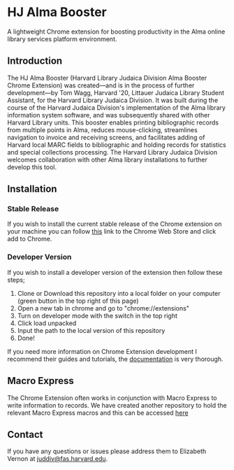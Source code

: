 # HJ Alma Booster
A lightweight Chrome extension for boosting productivity in the Alma online library services platform environment.

## Introduction
The HJ Alma Booster (Harvard Library Judaica Division Alma Booster Chrome Extension) was created—and
is in the process of further development—by Tom Wagg, Harvard '20, Littauer Judaica Library Student
Assistant, for the Harvard Library Judaica Division. It was built during the course of the Harvard
Judaica Division's implementation of the Alma library information system software, and was
subsequently shared with other Harvard Library units. This booster enables printing bibliographic
records from multiple points in Alma, reduces mouse-clicking, streamlines navigation to invoice and
receiving screens, and facilitates adding of Harvard local MARC fields to bibliographic and holding
records for statistics and special collections processing. The Harvard Library Judaica Division
welcomes collaboration with other Alma library installations to further develop this tool.

## Installation
### Stable Release
If you wish to install the current stable release of the Chrome extension on your machine you can follow [this](https://chrome.google.com/webstore/detail/hj-alma-booster/ghacelnoihffpganbhbbbonpjjpfjknf?authuser=1) link to the Chrome Web Store and click add to Chrome.

### Developer Version
If you wish to install a developer version of the extension then follow these steps;
1. Clone or Download this repository into a local folder on your computer (green button in the top right of this page)
2. Open a new tab in chrome and go to "chrome://extensions"
3. Turn on developer mode with the switch in the top right
4. Click load unpacked
5. Input the path to the local version of this repository
6. Done!

If you need more information on Chrome Extension development I recommend their guides and tutorials, the [documentation](https://developer.chrome.com/extensions/getstarted) is very thorough.

## Macro Express
The Chrome Extension often works in conjunction with Macro Express to write information to records. We have created another repository to hold the relevant Macro Express macros and this can be accessed [here](https://github.com/hl-judaica-division/hj-alma-booster-macro-express-helper)

## Contact
If you have any questions or issues please address them to Elizabeth Vernon at juddiv@fas.harvard.edu.
